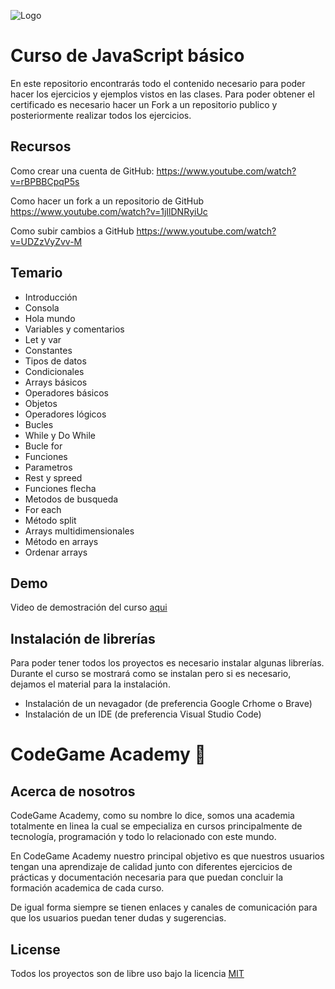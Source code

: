 ![Logo](https://dcdn.mitiendanube.com/stores/004/870/313/products/1-f7ccd3df1a8704ffc817193233342893-1024-1024-caa1e953edbd80966717194518155425-1024-1024.webp)


# Curso de JavaScript básico

En este repositorio encontrarás todo el contenido necesario para poder hacer los ejercicios y ejemplos vistos en las clases.
Para poder obtener el certificado es necesario hacer un Fork a un repositorio publico y posteriormente realizar todos los ejercicios.

## Recursos

Como crear una cuenta de GitHub:
https://www.youtube.com/watch?v=rBPBBCpqP5s

Como hacer un fork a un repositorio de GitHub 
https://www.youtube.com/watch?v=1jIlDNRyiUc

Como subir cambios a GitHub 
https://www.youtube.com/watch?v=UDZzVyZvv-M

## Temario

- Introducción
- Consola
- Hola mundo
- Variables y comentarios
- Let y var
- Constantes
- Tipos de datos
- Condicionales
- Arrays básicos
- Operadores básicos
- Objetos
- Operadores lógicos
- Bucles
- While y Do While
- Bucle for
- Funciones
- Parametros
- Rest y spreed
- Funciones flecha
- Metodos de busqueda
- For each
- Método split
- Arrays multidimensionales
- Método en arrays
- Ordenar arrays


## Demo

Video de demostración del curso [aqui]("#" "Heading link")


## Instalación de librerías

Para poder tener todos los proyectos es necesario instalar algunas librerías. Durante el curso se mostrará como se instalan pero si es necesario, dejamos el material para la instalación.

- Instalación de un nevagador (de preferencia Google Crhome o Brave)
- Instalación de un IDE (de preferencia Visual Studio Code)
    
# CodeGame Academy 👋


## Acerca de nosotros

CodeGame Academy, como su nombre lo dice, somos una academia totalmente en linea la cual se empecializa en cursos principalmente de tecnología, programación y todo lo relacionado con este mundo.

En CodeGame Academy nuestro principal objetivo es que nuestros usuarios tengan una aprendizaje de calidad junto con diferentes ejercicios de prácticas y documentación necesaria para que puedan concluir la formación academica de cada curso.

De igual forma siempre se tienen enlaces y canales de comunicación para que los usuarios puedan tener dudas y sugerencias.


## License

Todos los proyectos son de libre uso bajo la licencia 
[MIT](https://choosealicense.com/licenses/mit/)

